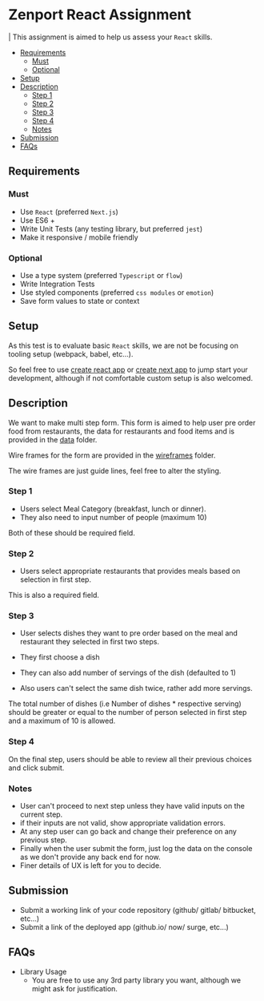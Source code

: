 # Zenport React Assignment

| This assignment is aimed to help us assess your `React` skills.

<!-- toc -->

* [Requirements](#requirements)
  * [Must](#must)
  * [Optional](#optional)
* [Setup](#setup)
* [Description](#description)
  * [Step 1](#step-1)
  * [Step 2](#step-2)
  * [Step 3](#step-3)
  * [Step 4](#step-4)
  * [Notes](#notes)
* [Submission](#submission)
* [FAQs](#faqs)

<!-- tocstop -->

## Requirements

### Must

* Use `React` (preferred `Next.js`)
* Use ES6 +
* Write Unit Tests (any testing library, but preferred `jest`)
* Make it responsive / mobile friendly

### Optional

* Use a type system (preferred `Typescript` or `flow`)
* Write Integration Tests
* Use styled components (preferred `css modules` or `emotion`)
* Save form values to state or context

## Setup

As this test is to evaluate basic `React` skills, we are not be focusing on tooling setup (webpack, babel, etc...).

So feel free to use [create react app](https://github.com/facebookincubator/create-react-app) or [create next app](https://nextjs.org/docs/api-reference/create-next-app) to jump start your development, although if not comfortable custom setup is also welcomed.

## Description

We want to make multi step form. This form is aimed to help user pre order food from restaurants, the data for restaurants and food items and is provided in the [data](./data) folder.

Wire frames for the form are provided in the [wireframes](./wireframes) folder.

The wire frames are just guide lines, feel free to alter the styling.

### Step 1

* Users select Meal Category (breakfast, lunch or dinner).
* They also need to input number of people (maximum 10)

Both of these should be required field.

### Step 2

* Users select appropriate restaurants that provides meals based on selection in first step.

This is also a required field.

### Step 3

* User selects dishes they want to pre order based on the meal and restaurant they selected in first two steps.

* They first choose a dish
* They can also add number of servings of the dish (defaulted to 1)
* Also users can't select the same dish twice, rather add more servings.

The total number of dishes (i.e Number of dishes \* respective serving) should be greater or equal to the number of person selected in first step and a maximum of 10 is allowed.

### Step 4

On the final step, users should be able to review all their previous choices
and click submit.

### Notes

* User can't proceed to next step unless they have valid inputs on the current step.
* if their inputs are not valid, show appropriate validation errors.
* At any step user can go back and change their preference on any previous step.
* Finally when the user submit the form, just log the data on the console as we don't provide any back end for now.
* Finer details of UX is left for you to decide.

## Submission

* Submit a working link of your code repository (github/ gitlab/ bitbucket, etc...)
* Submit a link of the deployed app (github.io/ now/ surge, etc...)

## FAQs

* Library Usage
  * You are free to use any 3rd party library you want, although we might ask for justification.
